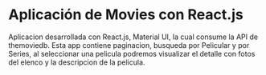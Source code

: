 # Aplicación de Movies con React.js

Aplicacion desarrollada con React.js, Material UI, la cual consume la API de themoviedb.
Esta app contiene paginacion, busqueda por Pelicular y por Series, al seleccionar una pelicula podremos visualizar el detalle con fotos del elenco y la descripcion de la pelicula.

